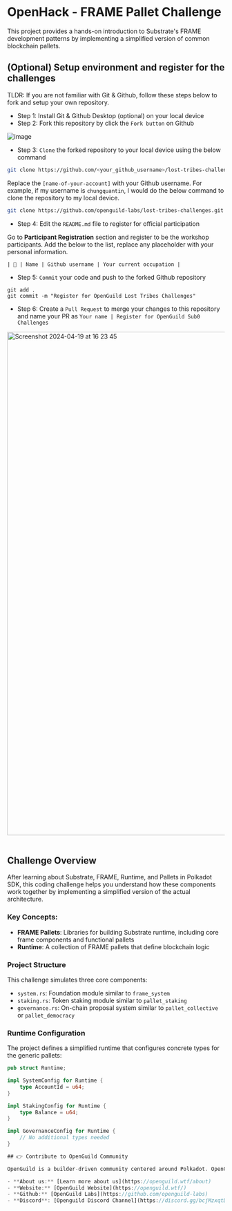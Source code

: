 # OpenHack - FRAME Pallet Challenge

This project provides a hands-on introduction to Substrate's FRAME development patterns by implementing a simplified version of common blockchain pallets.

## (Optional) Setup environment and register for the challenges

TLDR: If you are not familiar with Git & Github, follow these steps below to fork and setup your own repository.

- Step 1: Install Git & Github Desktop (optional) on your local device
- Step 2: Fork this repository by click the `Fork button` on Github

![image](https://github.com/openguild-labs/open-hack-rust-starter/assets/56880684/7fa2f01a-b523-4208-92db-d8af7a274d98)

- Step 3: `Clone` the forked repository to your local device using the below command

```sh
git clone https://github.com/<your_github_username>/lost-tribes-challenges.git
```

Replace the `[name-of-your-account]` with your Github username. For example, if my username is `chungquantin`, I would do the below command to clone the repository to my local device.

```sh
git clone https://github.com/openguild-labs/lost-tribes-challenges.git
```

- Step 4: Edit the `README.md` file to register for official participation

Go to **Participant Registration** section and register to be the workshop participants. Add the below to the list, replace any placeholder with your personal information.

```
| 🦄 | Name | Github username | Your current occupation |
```

- Step 5: `Commit` your code and push to the forked Github repository

```
git add .
git commit -m "Register for OpenGuild Lost Tribes Challenges"
```

- Step 6: Create a `Pull Request` to merge your changes to this repository and name your PR as `Your name | Register for OpenGuild Sub0 Challenges`

<img width="1166" alt="Screenshot 2024-04-19 at 16 23 45" src="https://github.com/openguild-labs/open-hack-rust-starter/assets/56880684/7554ca7d-da68-4a23-893a-4f2c11a78d37">

<br/>

<div align="center">

</div>

<br/>

## Challenge Overview

After learning about Substrate, FRAME, Runtime, and Pallets in Polkadot SDK, this coding challenge helps you understand how these components work together by implementing a simplified version of the actual architecture.

### Key Concepts:

- **FRAME Pallets**: Libraries for building Substrate runtime, including core frame components and functional pallets
- **Runtime**: A collection of FRAME pallets that define blockchain logic

### Project Structure

This challenge simulates three core components:
- `system.rs`: Foundation module similar to `frame_system`
- `staking.rs`: Token staking module similar to `pallet_staking`
- `governance.rs`: On-chain proposal system similar to `pallet_collective` or `pallet_democracy`

### Runtime Configuration

The project defines a simplified runtime that configures concrete types for the generic pallets:

```rust
pub struct Runtime;

impl SystemConfig for Runtime {
    type AccountId = u64;
}

impl StakingConfig for Runtime {
    type Balance = u64;
}

impl GovernanceConfig for Runtime {
    // No additional types needed
}

## 👉 Contribute to OpenGuild Community

OpenGuild is a builder-driven community centered around Polkadot. OpenGuild is built by Web3 builders for Web3 builders. Our primary aim is to cater to developers seeking a comprehensive understanding of the Polkadot blockchain, providing curated, in-depth materials with a low-level approach.

- **About us:** [Learn more about us](https://openguild.wtf/about)
- **Website:** [OpenGuild Website](https://openguild.wtf/)
- **Github:** [OpenGuild Labs](https://github.com/openguild-labs)
- **Discord**: [Openguild Discord Channel](https://discord.gg/bcjMzxqtD7)
